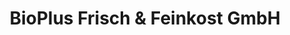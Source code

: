 ---
title: "BioPlus Frisch & Feinkost GmbH"
url: /nuernberg/bioplus-frisch-und-feinkost-gmbh/
shop: Großhandel
---
